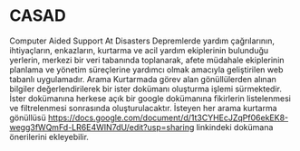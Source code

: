 # CASAD
Computer Aided Support At Disasters
Depremlerde yardım çağrılarının, ihtiyaçların, enkazların, kurtarma ve acil yardım ekiplerinin bulunduğu yerlerin, merkezi bir veri tabanında toplanarak, afete müdahale ekiplerinin planlama ve yönetim süreçlerine yardımcı olmak amacıyla geliştirilen web tabanlı uygulamadır.
Arama Kurtarmada görev alan gönüllülerden alınan bilgiler değerlendirilerek bir ister dokümanı oluşturma işlemi sürmektedir. İster dokümanına herkese açık bir google dokümanına fikirlerin listelenmesi ve filtrelenmesi sonrasında oluşturulacaktır. İsteyen her arama kurtarma gönüllüsü https://docs.google.com/document/d/1t3CYHEcJZqPf06ekEK8-wegg3fWQmFd-LR6E4WIN7dU/edit?usp=sharing linkindeki dokümana önerilerini ekleyebilir.
